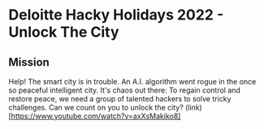 # Deloitte Hacky Holidays 2022 - Unlock The City

## Mission
Help! The smart city is in trouble. An A.I. algorithm went rogue in the once so peaceful intelligent city. It's chaos out there:
To regain control and restore peace, we need a group of talented hackers to solve tricky challenges.
Can we count on you to unlock the city?
(link)[https://www.youtube.com/watch?v=axXsMakiko8]
